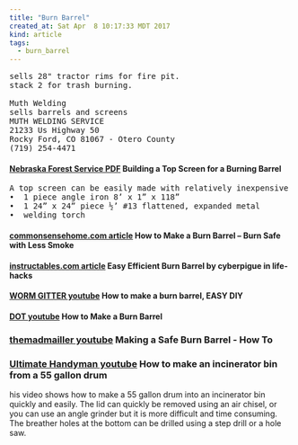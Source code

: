 ```yaml
---
title: "Burn Barrel"
created_at: Sat Apr  8 10:17:33 MDT 2017
kind: article
tags:
  - burn_barrel
---
```


<pre>
sells 28" tractor rims for fire pit.
stack 2 for trash burning.

Muth Welding
sells barrels and screens
MUTH WELDING SERVICE
21233 Us Highway 50
Rocky Ford, CO 81067 - Otero County
(719) 254-4471
</pre>

<h4>
  <a href="http://www.nfs.unl.edu/documents/fireprotection/buildingtopscreen.pdf" target="_blank">Nebraska Forest Service PDF</a>
  Building a Top Screen for a Burning Barrel
</h4>

<pre>
A top screen can be easily made with relatively inexpensive materials.
•  1 piece angle iron 8’ x 1” x 118” 
•  1 24” x 24” piece ½’ #13 flattened, expanded metal 
•  welding torch
</pre>

<h4>
  <a href="http://commonsensehome.com/how-to-make-a-burn-barrel/" target="_blank">commonsensehome.com article</a>
  How to Make a Burn Barrel – Burn Safe with Less Smoke
</h4>

<h4>
  <a href="http://www.instructables.com/id/Easy-efficient-burn-barrel/" target="_blank">instructables.com article</a>
  Easy Efficient Burn Barrel by cyberpigue in life-hacks
</h4>

<h4>
  <a href="https://www.youtube.com/watch?v=xmrTTmJuAxk" target="_blank">WORM GITTER youtube</a>
  How to make a burn barrel, EASY DIY
</h4>

<h4>
  <a href="https://www.youtube.com/watch?v=V_2zFAg6z4M" target="_blank">DOT youtube</a>
  How to Make a Burn Barrel
</h4>

<h3>
  <a href="https://www.youtube.com/watch?v=sbCAsIOyBvU" target="_blank">themadmailler youtube</a>
  Making a Safe Burn Barrel - How To
<h3>

<h3>
  <a href="https://www.youtube.com/watch?v=nNvWrAn3ZBA" target="_blank">Ultimate Handyman youtube</a>
  How to make an incinerator bin from a 55 gallon drum
</h3>

his video shows how to make a 55 gallon drum into an incinerator
bin quickly and easily. The lid can quickly be removed using an air
chisel, or you can use an angle grinder but it is more difficult and
time consuming. The breather holes at the bottom can be drilled using
a step drill or a hole saw.

<!--
html boilerplate
<a href="" target="_blank"></a>
<a name=""></a>
<img src="" width="400px">
<ul>
  <li></li>
</ul>
<pre>
</pre>
<pre><code>
</code></pre>
<math xmlns='http://www.w3.org/1998/Math/MathML' display='block'>
</math>
-->

